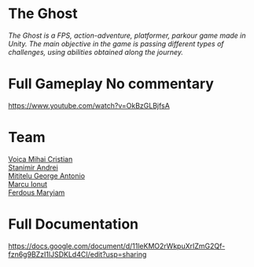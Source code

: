 # The Ghost

*The Ghost is a FPS, action-adventure, platformer, parkour game made in Unity.
The main objective in the game is passing different types of challenges, using abilities obtained along the journey.*

# Full Gameplay No commentary

https://www.youtube.com/watch?v=OkBzGLBjfsA

# Team
[Voica Mihai Cristian](https://github.com/Mickai55)\
[Stanimir Andrei](https://github.com/AndreiStanimir)\
[Mititelu George Antonio](https://github.com/ToniMititelu)\
[Marcu Ionut](https://github.com/Marcu333)\
[Ferdous Maryiam](https://github.com/ferdousmrym)

# Full Documentation
https://docs.google.com/document/d/11leKMO2rWkpuXrIZmG2Qf-fzn6g9BZzI1lJSDKLd4CI/edit?usp=sharing

